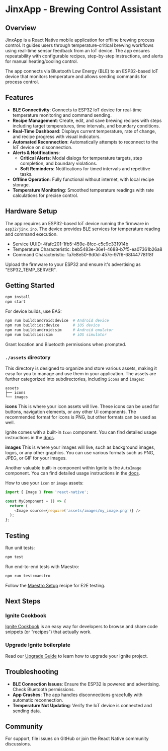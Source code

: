 # JinxApp - Brewing Control Assistant

## Overview

JinxApp is a React Native mobile application for offline brewing process control. It guides users through temperature-critical brewing workflows using real-time sensor feedback from an IoT device. The app ensures repeatability with configurable recipes, step-by-step instructions, and alerts for manual heating/cooling control.

The app connects via Bluetooth Low Energy (BLE) to an ESP32-based IoT device that monitors temperature and allows sending commands for process control.

## Features

- **BLE Connectivity**: Connects to ESP32 IoT device for real-time temperature monitoring and command sending.
- **Recipe Management**: Create, edit, and save brewing recipes with steps including target temperatures, time intervals, and boundary conditions.
- **Real-Time Dashboard**: Displays current temperature, rate of change, and recipe progress with visual indicators.
- **Automated Reconnection**: Automatically attempts to reconnect to the IoT device on disconnection.
- **Alerts & Notifications**:
  - **Critical Alerts**: Modal dialogs for temperature targets, step completion, and boundary violations.
  - **Soft Reminders**: Notifications for timed intervals and repetitive tasks.
- **Offline Operation**: Fully functional without internet, with local recipe storage.
- **Temperature Monitoring**: Smoothed temperature readings with rate calculations for precise control.

## Hardware Setup

The app requires an ESP32-based IoT device running the firmware in `esp32/jinx.ino`. The device provides BLE services for temperature reading and command execution.

- Service UUID: 4fafc201-1fb5-459e-8fcc-c5c9c331914b
- Temperature Characteristic: beb5483e-36e1-4688-b7f5-ea07361b26a8
- Command Characteristic: 1a7e8e50-9d0d-457e-97f6-68f447781f8f

Upload the firmware to your ESP32 and ensure it's advertising as "ESP32_TEMP_SERVER".

## Getting Started

```bash
npm install
npm start
```

For device builds, use EAS:

```bash
npm run build:android:device  # Android device
npm run build:ios:device      # iOS device
npm run build:android:sim     # Android emulator
npm run build:ios:sim         # iOS simulator
```

Grant location and Bluetooth permissions when prompted.

### `./assets` directory

This directory is designed to organize and store various assets, making it easy for you to manage and use them in your application. The assets are further categorized into subdirectories, including `icons` and `images`:

```tree
assets
├── icons
└── images
```

**icons**
This is where your icon assets will live. These icons can be used for buttons, navigation elements, or any other UI components. The recommended format for icons is PNG, but other formats can be used as well.

Ignite comes with a built-in `Icon` component. You can find detailed usage instructions in the [docs](https://github.com/infinitered/ignite/blob/master/docs/boilerplate/app/components/Icon.md).

**images**
This is where your images will live, such as background images, logos, or any other graphics. You can use various formats such as PNG, JPEG, or GIF for your images.

Another valuable built-in component within Ignite is the `AutoImage` component. You can find detailed usage instructions in the [docs](https://github.com/infinitered/ignite/blob/master/docs/Components-AutoImage.md).

How to use your `icon` or `image` assets:

```typescript
import { Image } from 'react-native';

const MyComponent = () => {
  return (
    <Image source={require('assets/images/my_image.png')} />
  );
};
```

## Testing

Run unit tests:

```bash
npm test
```

Run end-to-end tests with Maestro:

```bash
npm run test:maestro
```

Follow the [Maestro Setup](https://ignitecookbook.com/docs/recipes/MaestroSetup) recipe for E2E testing.

## Next Steps

### Ignite Cookbook

[Ignite Cookbook](https://ignitecookbook.com/) is an easy way for developers to browse and share code snippets (or “recipes”) that actually work.

### Upgrade Ignite boilerplate

Read our [Upgrade Guide](https://ignitecookbook.com/docs/recipes/UpdatingIgnite) to learn how to upgrade your Ignite project.

## Troubleshooting

- **BLE Connection Issues**: Ensure the ESP32 is powered and advertising. Check Bluetooth permissions.
- **App Crashes**: The app handles disconnections gracefully with automatic reconnection.
- **Temperature Not Updating**: Verify the IoT device is connected and sending data.

## Community

For support, file issues on GitHub or join the React Native community discussions.
